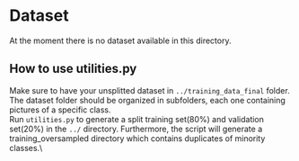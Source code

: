 # Dataset
At the moment there is no dataset available in this directory.
## How to use utilities.py
Make sure to have your unsplitted dataset in `../training_data_final` folder. The dataset folder should be organized in subfolders,
each one containing pictures of a specific class.\
Run `utilities.py` to generate a split training set(80%) and  validation set(20%) in the `../` directory. Furthermore, the script will generate
a training_oversampled directory which contains duplicates of minority classes.\
